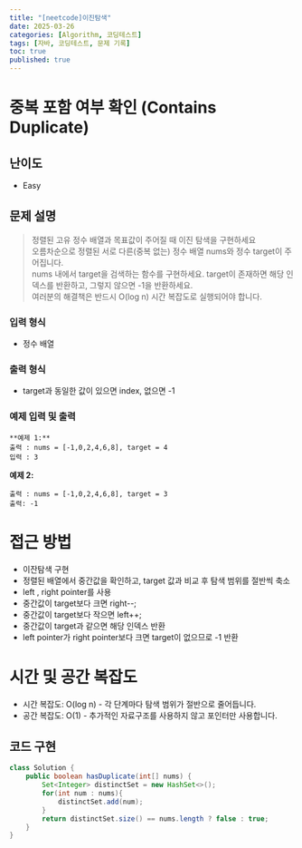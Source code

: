 ```yaml
---
title: "[neetcode]이진탐색"
date: 2025-03-26
categories: [Algorithm, 코딩테스트]
tags: [자바, 코딩테스트, 문제 기록]
toc: true
published: true
---
```

# 중복 포함 여부 확인 (Contains Duplicate)

## 난이도 
- Easy
## 문제 설명
> 정렬된 고유 정수 배열과 목표값이 주어질 때 이진 탐색을 구현하세요  
> 오름차순으로 정렬된 서로 다른(중복 없는) 정수 배열 nums와 정수 target이 주어집니다.  
> nums 내에서 target을 검색하는 함수를 구현하세요. target이 존재하면 해당 인덱스를 반환하고, 그렇지 않으면 -1을 반환하세요.  
> 여러분의 해결책은 반드시 O(log n) 시간 복잡도로 실행되어야 합니다.

### 입력 형식
- 정수 배열

### 출력 형식
- target과 동일한 값이 있으면 index, 없으면 -1

### 예제 입력 및 출력
```plaintext
**예제 1:**
출력 : nums = [-1,0,2,4,6,8], target = 4
입력 : 3
```

**예제 2:**
```plaintext
출력 : nums = [-1,0,2,4,6,8], target = 3
출력: -1
```

# 접근 방법
- 이잔탐색 구현
- 정렬된 배열에서 중간값을 확인하고, target 값과 비교 후 탐색 범위를 절반씩 축소
- left , right pointer를 사용
- 중간값이 target보다 크면 right--;
- 중간값이 target보다 작으면 left++;
- 중간값이 target과 같으면 해당 인덱스 반환
- left pointer가 right pointer보다 크면 target이 없으므로 -1 반환

# 시간 및 공간 복잡도
- 시간 복잡도: O(log n) - 각 단계마다 탐색 범위가 절반으로 줄어듭니다.
- 공간 복잡도: O(1) - 추가적인 자료구조를 사용하지 않고 포인터만 사용합니다.

## 코드 구현

```java
class Solution {
    public boolean hasDuplicate(int[] nums) {
        Set<Integer> distinctSet = new HashSet<>();
        for(int num : nums){
            distinctSet.add(num);
        }
        return distinctSet.size() == nums.length ? false : true;
    }
}
```